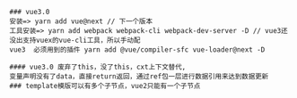 <!--
 * @Author: your name
 * @Date: 2020-02-23 23:46:36
 * @LastEditTime: 2020-02-24 14:35:13
 * @LastEditors: Please set LastEditors
 * @Description: In User Settings Edit
 * @FilePath: \vue3-ts-app\reademe.md
 -->
```
### vue3.0
安装=> yarn add vue@next // 下一个版本
工具安装=> yarn add webpack webpack-cli webpack-dev-server -D // vue3还没出支持vuex的vue-cli工具，所以手动配
vue3  必须用到的插件 yarn add @vue/compiler-sfc vue-loader@next -D

#### vue3.0 废弃了this，没了this，cxt上下文替代,
变量声明没有了data，直接return返回，通过ref包一层进行数据引用来达到数据更新
### template模版可以有多个子节点，vue2只能有一个子节点
```